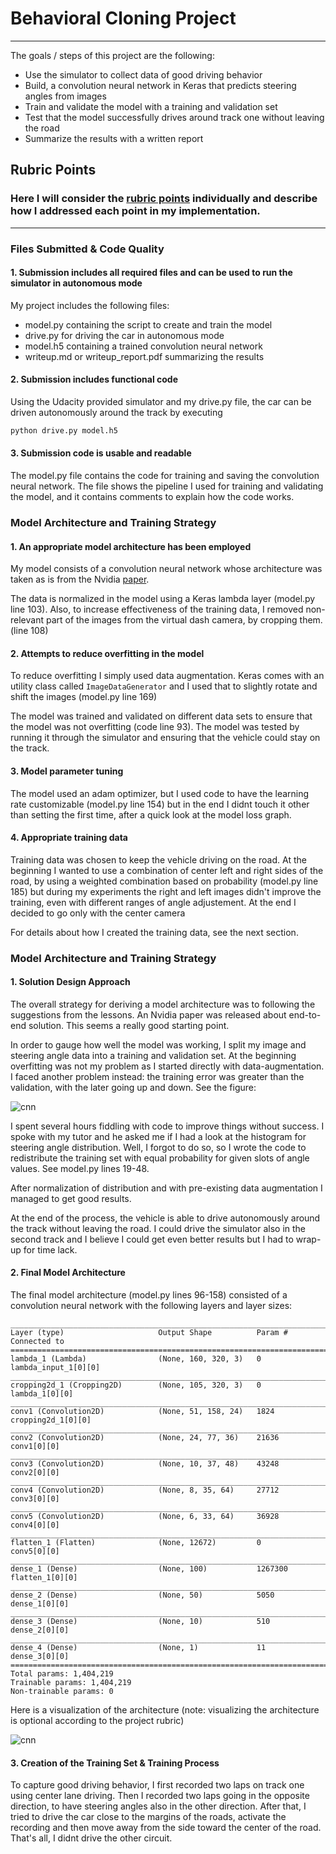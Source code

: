 # Behavioral Cloning Project
___

The goals / steps of this project are the following:

* Use the simulator to collect data of good driving behavior
* Build, a convolution neural network in Keras that predicts steering angles from images
* Train and validate the model with a training and validation set
* Test that the model successfully drives around track one without leaving the road
* Summarize the results with a written report


[//]: # (Image References)
[image1]: ./images/cnn.png "CNN" 
[image2]: ./images/model_loss.png "CNN"


## Rubric Points
### Here I will consider the [rubric points](https://review.udacity.com/#!/rubrics/432/view) individually and describe how I addressed each point in my implementation.  

---
### Files Submitted & Code Quality

#### 1. Submission includes all required files and can be used to run the simulator in autonomous mode

My project includes the following files:
* model.py containing the script to create and train the model
* drive.py for driving the car in autonomous mode
* model.h5 containing a trained convolution neural network 
* writeup.md or writeup_report.pdf summarizing the results

#### 2. Submission includes functional code
Using the Udacity provided simulator and my drive.py file, the car can be driven autonomously around the track by executing 
```sh
python drive.py model.h5
```

#### 3. Submission code is usable and readable

The model.py file contains the code for training and saving the convolution neural network. The file shows the pipeline I used for training and validating the model, and it contains comments to explain how the code works.

### Model Architecture and Training Strategy

#### 1. An appropriate model architecture has been employed

My model consists of a convolution neural network whose architecture was taken as is from the Nvidia [paper](https://images.nvidia.com/content/tegra/automotive/images/2016/solutions/pdf/end-to-end-dl-using-px.pdf).

The data is normalized in the model using a Keras lambda layer (model.py line 103). Also, to increase effectiveness of the training data, I removed non-relevant part of the images from the virtual dash camera, by cropping them. (line 108) 

#### 2. Attempts to reduce overfitting in the model

To reduce overfitting I simply used data augmentation.  Keras comes with an utility class called `ImageDataGenerator` and I used that to slightly rotate and shift the images (model.py line 169) 

The model was trained and validated on different data sets to ensure that the model was not overfitting (code line 93). The model was tested by running it through the simulator and ensuring that the vehicle could stay on the track.

#### 3. Model parameter tuning

The model used an adam optimizer, but I used code to have the learning rate customizable (model.py line 154) but in the end I didnt touch it other than setting the first time, after a quick look at the model loss graph.

#### 4. Appropriate training data

Training data was chosen to keep the vehicle driving on the road. At the beginning I wanted to use a combination of center left and right sides of the road, by using a weighted combination based on probability (model.py line 185) but during my experiments the right and left images didn't improve the training, even with different ranges of angle adjustement. At the end I decided to go only with the center camera 

For details about how I created the training data, see the next section. 

### Model Architecture and Training Strategy

#### 1. Solution Design Approach

The overall strategy for deriving a model architecture was to following the suggestions from the lessons. An Nvidia paper was released about end-to-end solution. This seems a really good starting point.

In order to gauge how well the model was working, I split my image and steering angle data into a training and validation set. At the beginning overfitting was not my problem as I started directly with data-augmentation. I faced another problem instead: the training error was greater than the validation, with the later going up and down. See the figure:

![cnn][image2]

I spent several hours fiddling with code to improve things without success. I spoke with my tutor and he asked me if I had a look at the histogram for steering angle distribution. Well, I forgot to do so, so I wrote the code to redistribute the training set with equal probability for given slots of angle values. See model.py lines 19-48.  

After normalization of distribution and with pre-existing data augmentation I managed to get good results. 

At the end of the process, the vehicle is able to drive autonomously around the track without leaving the road.  I could drive the simulator also in the second track and I believe I could get even better results but I had to wrap-up for time lack.

#### 2. Final Model Architecture

The final model architecture (model.py lines 96-158) consisted of a convolution neural network with the following layers and layer sizes: 

```
____________________________________________________________________________________________________
Layer (type)                     Output Shape          Param #     Connected to                     
====================================================================================================
lambda_1 (Lambda)                (None, 160, 320, 3)   0           lambda_input_1[0][0]             
____________________________________________________________________________________________________
cropping2d_1 (Cropping2D)        (None, 105, 320, 3)   0           lambda_1[0][0]                   
____________________________________________________________________________________________________
conv1 (Convolution2D)            (None, 51, 158, 24)   1824        cropping2d_1[0][0]               
____________________________________________________________________________________________________
conv2 (Convolution2D)            (None, 24, 77, 36)    21636       conv1[0][0]                      
____________________________________________________________________________________________________
conv3 (Convolution2D)            (None, 10, 37, 48)    43248       conv2[0][0]                      
____________________________________________________________________________________________________
conv4 (Convolution2D)            (None, 8, 35, 64)     27712       conv3[0][0]                      
____________________________________________________________________________________________________
conv5 (Convolution2D)            (None, 6, 33, 64)     36928       conv4[0][0]                      
____________________________________________________________________________________________________
flatten_1 (Flatten)              (None, 12672)         0           conv5[0][0]                      
____________________________________________________________________________________________________
dense_1 (Dense)                  (None, 100)           1267300     flatten_1[0][0]                  
____________________________________________________________________________________________________
dense_2 (Dense)                  (None, 50)            5050        dense_1[0][0]                    
____________________________________________________________________________________________________
dense_3 (Dense)                  (None, 10)            510         dense_2[0][0]                    
____________________________________________________________________________________________________
dense_4 (Dense)                  (None, 1)             11          dense_3[0][0]                    
====================================================================================================
Total params: 1,404,219
Trainable params: 1,404,219
Non-trainable params: 0
```

Here is a visualization of the architecture (note: visualizing the architecture is optional according to the project rubric)

![cnn][image1]

#### 3. Creation of the Training Set & Training Process

To capture good driving behavior, I first recorded two laps on track one using center lane driving. Then I recorded two laps going in the opposite direction, to have steering angles also in the other direction. After that, I tried to drive the car close to the margins of the roads, activate the recording and then move away from the side toward the center of the road. That's all, I didnt drive the other circuit. 
